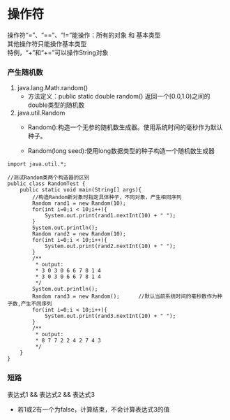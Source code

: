 # 操作符
 操作符“=”、“==”、“!=”能操作：所有的对象 和 基本类型  
 其他操作符只能操作基本类型  
 特例，“+”和“+=”可以操作String对象
 ### 产生随机数
 1. java.lang.Math.random()  
    + 方法定义：public static double random() 返回一个[0.0,1.0)之间的double类型的随机数  
 2. java.util.Random
    + Random():构造一个无参的随机数生成器。使用系统时间的毫秒作为默认种子。  

    + Random(long seed):使用long数据类型的种子构造一个随机数生成器
```
import java.util.*;

//测试Random类两个构造器的区别
public class RandomTest {
    public static void main(String[] args){
        //构造Random新对象时指定具体种子，不同对象，产生相同序列
        Random rand1 = new Random(10);
        for(int i=0;i < 10;i++){
            System.out.print(rand1.nextInt(10) + " ");
        }
        System.out.println();
        Random rand2 = new Random(10);
        for(int i=0;i < 10;i++){
            System.out.print(rand2.nextInt(10) + " ");
        }
        /**
         * output:
         * 3 0 3 0 6 6 7 8 1 4
         * 3 0 3 0 6 6 7 8 1 4
         */
        System.out.println();
        Random rand3 = new Random();      //默认当前系统时间的毫秒数作为种子数,产生不同序列
        for(int i=0;i < 10;i++){
            System.out.print(rand3.nextInt(10) + " ");
        }
        /**
         * output:
         * 8 7 7 2 2 4 2 7 4 3
         */
    }
}
```   
### 短路
表达式1 && 表达式2 && 表达式3  
+ 若1或2有一个为false，计算结束，不会计算表达式3的值 
